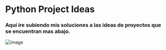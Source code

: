 # Python Project Ideas
### Aquí ire subiendo mis soluciones a las ideas de proyectos que se encuentran mas abajo.


![image](https://user-images.githubusercontent.com/56122751/90594564-17a74f80-e1c1-11ea-98e6-0630e9243090.png)
